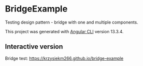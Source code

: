 # BridgeExample
Testing design pattern - bridge with one and multiple components.<br>

This project was generated with [Angular CLI](https://github.com/angular/angular-cli) version 13.3.4.<br>

## Interactive version
Bridge test: https://krzysiekm266.github.io/bridge-example
